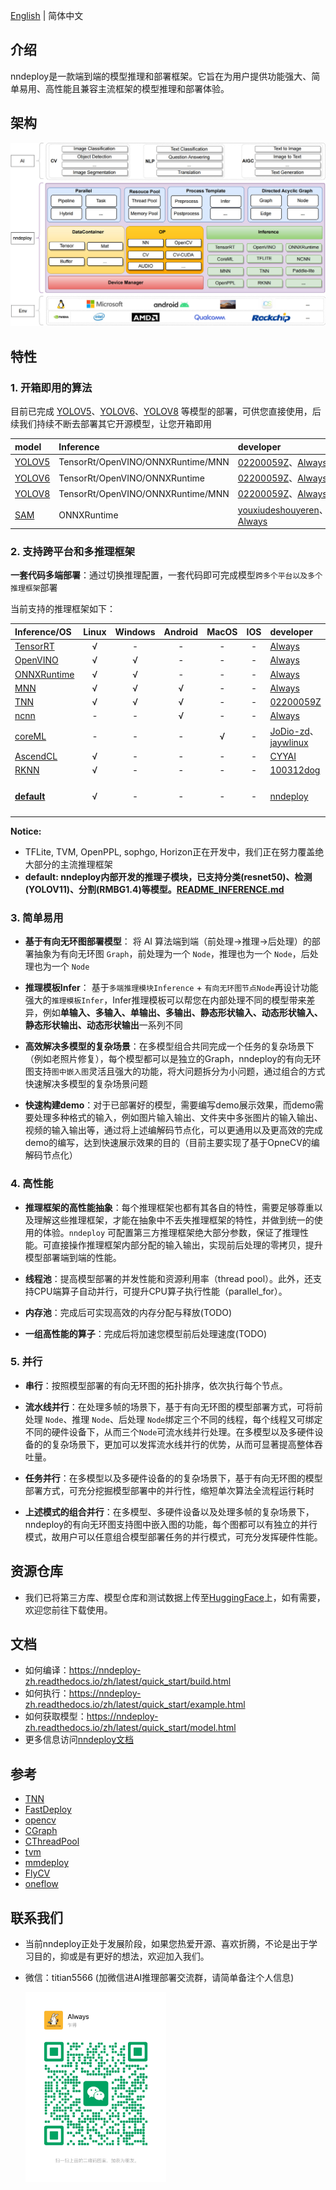 
[English](README_EN.md) | 简体中文

## 介绍

nndeploy是一款端到端的模型推理和部署框架。它旨在为用户提供功能强大、简单易用、高性能且兼容主流框架的模型推理和部署体验。

## 架构

![Architecture](docs/image/architecture.jpg)

## 特性

### 1. 开箱即用的算法

目前已完成 [YOLOV5](https://github.com/ultralytics/yolov5)、[YOLOV6](https://github.com/meituan/YOLOv6)、[YOLOV8](https://github.com/ultralytics) 等模型的部署，可供您直接使用，后续我们持续不断去部署其它开源模型，让您开箱即用

| model                                                       | Inference                         | developer                                                                                            | remarks |
| :---------------------------------------------------------- | :-------------------------------- | :--------------------------------------------------------------------------------------------------- | :-----: |
| [YOLOV5](https://github.com/ultralytics/yolov5)             | TensorRt/OpenVINO/ONNXRuntime/MNN | [02200059Z](https://github.com/02200059Z)、[Always](https://github.com/Alwaysssssss)                 |         |
| [YOLOV6](https://github.com/meituan/YOLOv6)                 | TensorRt/OpenVINO/ONNXRuntime     | [02200059Z](https://github.com/02200059Z)、[Always](https://github.com/Alwaysssssss)                 |         |
| [YOLOV8](https://github.com/ultralytics)                    | TensorRt/OpenVINO/ONNXRuntime/MNN | [02200059Z](https://github.com/02200059Z)、[Always](https://github.com/Alwaysssssss)                 |         |
| [SAM](https://github.com/facebookresearch/segment-anything) | ONNXRuntime                       | [youxiudeshouyeren](https://github.com/youxiudeshouyeren)、[Always](https://github.com/Alwaysssssss) |         |

### 2. 支持跨平台和多推理框架

**一套代码多端部署**：通过切换推理配置，一套代码即可完成模型`跨多个平台以及多个推理框架`部署

当前支持的推理框架如下：

| Inference/OS                                                                     | Linux | Windows | Android | MacOS |  IOS  | developer                                                                          | remarks |
| :------------------------------------------------------------------------------- | :---: | :-----: | :-----: | :---: | :---: | :--------------------------------------------------------------------------------- | :-----: |
| [TensorRT](https://github.com/NVIDIA/TensorRT)                                   |   √   |    -    |    -    |   -   |   -   | [Always](https://github.com/Alwaysssssss)                                          |         |
| [OpenVINO](https://github.com/openvinotoolkit/openvino)                          |   √   |    √    |    -    |   -   |   -   | [Always](https://github.com/Alwaysssssss)                                          |         |
| [ONNXRuntime](https://github.com/microsoft/onnxruntime)                          |   √   |    √    |    -    |   -   |   -   | [Always](https://github.com/Alwaysssssss)                                          |         |
| [MNN](https://github.com/alibaba/MNN)                                            |   √   |    √    |    √    |   -   |   -   | [Always](https://github.com/Alwaysssssss)                                          |         |
| [TNN](https://github.com/Tencent/TNN)                                            |   √   |    √    |    √    |   -   |   -   | [02200059Z](https://github.com/02200059Z)                                          |         |
| [ncnn](https://github.com/Tencent/ncnn)                                          |   -   |    -    |    √    |   -   |   -   | [Always](https://github.com/Alwaysssssss)                                          |         |
| [coreML](https://github.com/apple/coremltools)                                   |   -   |    -    |    -    |   √   |   -   | [JoDio-zd](https://github.com/JoDio-zd)、[jaywlinux](https://github.com/jaywlinux) |         |
| [AscendCL](https://www.hiascend.com/zh/)                                         |   √   |    -    |    -    |   -   |   -   | [CYYAI](https://github.com/CYYAI)                                                  |         |
| [RKNN](https://www.rock-chips.com/a/cn/downloadcenter/BriefDatasheet/index.html) |   √   |    -    |    -    |   -   |   -   | [100312dog](https://github.com/100312dog)                                          |         |
| **[default](https://github.com/nndeploy/nndeploy)**                              |   √   |    -    |    -    |   -   |   -   | [nndeploy](https://github.com/nndeploy)                                            |**nndeploy内部推理子模块**         |

**Notice:** 
- TFLite, TVM, OpenPPL, sophgo, Horizon正在开发中，我们正在努力覆盖绝大部分的主流推理框架
- **default: nndeploy内部开发的推理子模块，已支持分类(resnet50)、检测(YOLOV11)、分割(RMBG1.4)等模型。[README_INFERENCE.md](README_INFERENCE.md)**

### 3. 简单易用

- **基于有向无环图部署模型**： 将 AI 算法端到端（前处理->推理->后处理）的部署抽象为有向无环图 `Graph`，前处理为一个 `Node`，推理也为一个 `Node`，后处理也为一个 `Node`
 
- **推理模板Infer**： 基于`多端推理模块Inference` + `有向无环图节点Node`再设计功能强大的`推理模板Infer`，Infer推理模板可以帮您在内部处理不同的模型带来差异，例如**单输入、多输入、单输出、多输出、静态形状输入、动态形状输入、静态形状输出、动态形状输出**一系列不同
 
- **高效解决多模型的复杂场景**：在多模型组合共同完成一个任务的复杂场景下（例如老照片修复），每个模型都可以是独立的Graph，nndeploy的有向无环图支持`图中嵌入图`灵活且强大的功能，将大问题拆分为小问题，通过组合的方式快速解决多模型的复杂场景问题

- **快速构建demo**：对于已部署好的模型，需要编写demo展示效果，而demo需要处理多种格式的输入，例如图片输入输出、文件夹中多张图片的输入输出、视频的输入输出等，通过将上述编解码节点化，可以更通用以及更高效的完成demo的编写，达到快速展示效果的目的（目前主要实现了基于OpneCV的编解码节点化）

### 4. 高性能

- **推理框架的高性能抽象**：每个推理框架也都有其各自的特性，需要足够尊重以及理解这些推理框架，才能在抽象中不丢失推理框架的特性，并做到统一的使用的体验。`nndeploy` 可配置第三方推理框架绝大部分参数，保证了推理性能。可直接操作推理框架内部分配的输入输出，实现前后处理的零拷贝，提升模型部署端到端的性能。

- **线程池**：提高模型部署的并发性能和资源利用率（thread pool）。此外，还支持CPU端算子自动并行，可提升CPU算子执行性能（parallel_for）。
  
- **内存池**：完成后可实现高效的内存分配与释放(TODO)
  
- **一组高性能的算子**：完成后将加速您模型前后处理速度(TODO)

### 5. 并行

- **串行**：按照模型部署的有向无环图的拓扑排序，依次执行每个节点。

- **流水线并行**：在处理多帧的场景下，基于有向无环图的模型部署方式，可将前处理 `Node`、推理 `Node`、后处理 `Node`绑定三个不同的线程，每个线程又可绑定不同的硬件设备下，从而三个`Node`可流水线并行处理。在多模型以及多硬件设备的的复杂场景下，更加可以发挥流水线并行的优势，从而可显著提高整体吞吐量。

- **任务并行**：在多模型以及多硬件设备的的复杂场景下，基于有向无环图的模型部署方式，可充分挖掘模型部署中的并行性，缩短单次算法全流程运行耗时

- **上述模式的组合并行**：在多模型、多硬件设备以及处理多帧的复杂场景下，nndeploy的有向无环图支持图中嵌入图的功能，每个图都可以有独立的并行模式，故用户可以任意组合模型部署任务的并行模式，可充分发挥硬件性能。

## 资源仓库

- 我们已将第三方库、模型仓库和测试数据上传至[HuggingFace](https://huggingface.co/alwaysssss/nndeploy)上，如有需要，欢迎您前往下载使用。

## 文档
- 如何编译：https://nndeploy-zh.readthedocs.io/zh/latest/quick_start/build.html
- 如何执行：https://nndeploy-zh.readthedocs.io/zh/latest/quick_start/example.html
- 如何获取模型：https://nndeploy-zh.readthedocs.io/zh/latest/quick_start/model.html
- 更多信息访问[nndeploy文档](https://nndeploy-zh.readthedocs.io/zh/latest/)

## 参考
- [TNN](https://github.com/Tencent/TNN)
- [FastDeploy](https://github.com/PaddlePaddle/FastDeploy)
- [opencv](https://github.com/opencv/opencv)
- [CGraph](https://github.com/ChunelFeng/CGraph)
- [CThreadPool](https://github.com/ChunelFeng/CThreadPool)
- [tvm](https://github.com/apache/tvm)
- [mmdeploy](https://github.com/open-mmlab/mmdeploy)
- [FlyCV](https://github.com/PaddlePaddle/FlyCV)
- [oneflow](https://github.com/Oneflow-Inc/oneflow)


## 联系我们
- 当前nndeploy正处于发展阶段，如果您热爱开源、喜欢折腾，不论是出于学习目的，抑或是有更好的想法，欢迎加入我们。
- 微信：titian5566 (加微信进AI推理部署交流群，请简单备注个人信息)

  <img align="left" src="docs/image/wechat.jpg" width="225px">